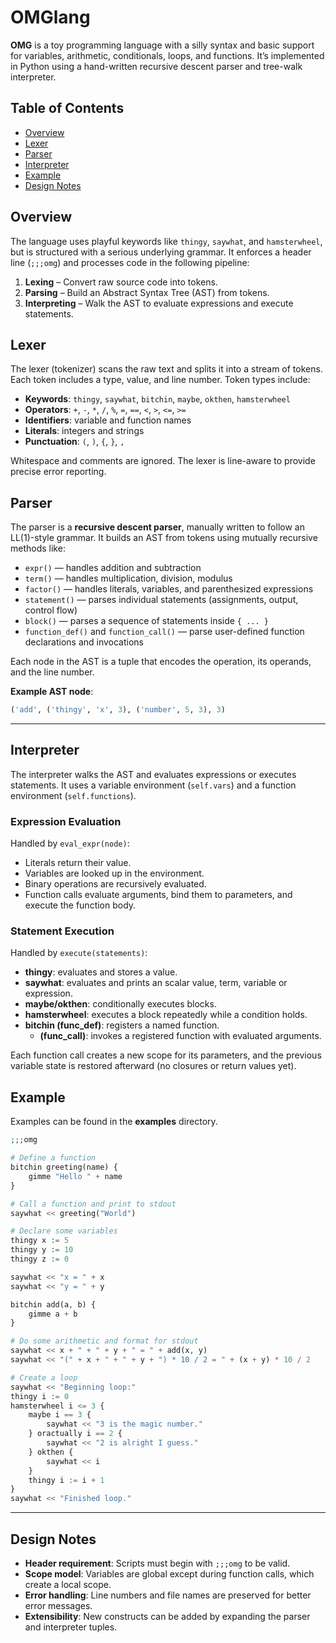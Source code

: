 # OMGlang

**OMG** is a toy programming language with a silly syntax and basic support for variables, arithmetic, conditionals, loops, and functions. It’s implemented in Python using a hand-written recursive descent parser and tree-walk interpreter.

## Table of Contents

* [Overview](#overview)
* [Lexer](#lexer)
* [Parser](#parser)
* [Interpreter](#interpreter)
* [Example](#example)
* [Design Notes](#design-notes)

## Overview

The language uses playful keywords like `thingy`, `saywhat`, and `hamsterwheel`, but is structured with a serious underlying grammar. It enforces a header line (`;;;omg`) and processes code in the following pipeline:

1. **Lexing** – Convert raw source code into tokens.
2. **Parsing** – Build an Abstract Syntax Tree (AST) from tokens.
3. **Interpreting** – Walk the AST to evaluate expressions and execute statements.

## Lexer

The lexer (tokenizer) scans the raw text and splits it into a stream of tokens. Each token includes a type, value, and line number. Token types include:

* **Keywords**: `thingy`, `saywhat`, `bitchin`, `maybe`, `okthen`, `hamsterwheel`
* **Operators**: `+`, `-`, `*`, `/`, `%`, `=`, `==`, `<`, `>`, `<=`, `>=`
* **Identifiers**: variable and function names
* **Literals**: integers and strings
* **Punctuation**: `(`, `)`, `{`, `}`, `,`

Whitespace and comments are ignored. The lexer is line-aware to provide precise error reporting.

## Parser

The parser is a **recursive descent parser**, manually written to follow an LL(1)-style grammar. It builds an AST from tokens using mutually recursive methods like:

* `expr()` — handles addition and subtraction
* `term()` — handles multiplication, division, modulus
* `factor()` — handles literals, variables, and parenthesized expressions
* `statement()` — parses individual statements (assignments, output, control flow)
* `block()` — parses a sequence of statements inside `{ ... }`
* `function_def()` and `function_call()` — parse user-defined function declarations and invocations

Each node in the AST is a tuple that encodes the operation, its operands, and the line number.

**Example AST node**:

```python
('add', ('thingy', 'x', 3), ('number', 5, 3), 3)
```

---

## Interpreter

The interpreter walks the AST and evaluates expressions or executes statements. It uses a variable environment (`self.vars`) and a function environment (`self.functions`).

### Expression Evaluation

Handled by `eval_expr(node)`:

* Literals return their value.
* Variables are looked up in the environment.
* Binary operations are recursively evaluated.
* Function calls evaluate arguments, bind them to parameters, and execute the function body.

### Statement Execution

Handled by `execute(statements)`:

* **thingy**: evaluates and stores a value.
* **saywhat**: evaluates and prints an scalar value, term, variable or expression.
* **maybe/okthen**: conditionally executes blocks.
* **hamsterwheel**: executes a block repeatedly while a condition holds.
* **bitchin (func\_def)**: registers a named function.
    * **(func\_call)**: invokes a registered function with evaluated arguments.

Each function call creates a new scope for its parameters, and the previous variable state is restored afterward (no closures or return values yet).

## Example

Examples can be found in the **examples** directory.

```php
;;;omg

# Define a function
bitchin greeting(name) {
    gimme "Hello " + name
}

# Call a function and print to stdout
saywhat << greeting("World")

# Declare some variables
thingy x := 5
thingy y := 10
thingy z := 0

saywhat << "x = " + x
saywhat << "y = " + y

bitchin add(a, b) {
    gimme a + b
}

# Do some arithmetic and format for stdout
saywhat << x + " + " + y + " = " + add(x, y)
saywhat << "(" + x + " + " + y + ") * 10 / 2 = " + (x + y) * 10 / 2

# Create a loop
saywhat << "Beginning loop:"
thingy i := 0
hamsterwheel i <= 3 {
    maybe i == 3 {
        saywhat << "3 is the magic number."
    } oractually i == 2 {
        saywhat << "2 is alright I guess."
    } okthen {
        saywhat << i
    }
    thingy i := i + 1
}
saywhat << "Finished loop."
```

---

## Design Notes

* **Header requirement**: Scripts must begin with `;;;omg` to be valid.
* **Scope model**: Variables are global except during function calls, which create a local scope.
* **Error handling**: Line numbers and file names are preserved for better error messages.
* **Extensibility**: New constructs can be added by expanding the parser and interpreter tuples.